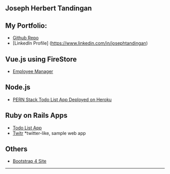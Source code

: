 ## Joseph Herbert Tandingan

## My Portfolio:

- [Github Repo](https://github.com/sephdev)
- [LinkedIn Profile] (https://www.linkedin.com/in/josephtandingan)

## Vue.js using FireStore 

- [Employee Manager](https://sephdev.github.io/employeemngr/)

## Node.js

- [PERN Stack Todo List App Deployed on Heroku](https://jt-pern-todolist.herokuapp.com/)

## Ruby on Rails Apps

- [Todo List App](https://jt-todolist.herokuapp.com)
- [Twitr](https://jt-twitr.herokuapp.com) *twitter-like, sample web app

## Others
- [Bootstrap 4 Site](https://sephdev.github.io/jt-bootstrap4)


**************************************************************

